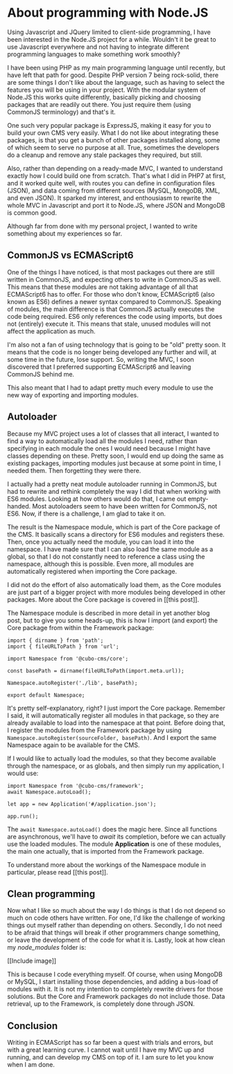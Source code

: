 # About programming with Node.JS
Using Javascript and JQuery limited to client-side programming, I have been interested in the Node.JS project for a while. Wouldn't it be great to use Javascript everywhere and not having to integrate different programming languages to make something work smoothly?

I have been using PHP as my main programming language until recently, but have left that path for good. Despite PHP version 7 being rock-solid, there are some things I don't like about the language, such as having to select the features you will be using in your project. With the modular system of Node.JS this works quite differently, basically picking and choosing packages that are readily out there. You just require them (using CommonJS terminology) and that's it.

One such very popular package is ExpressJS, making it easy for you to build your own CMS very easily. What I do not like about integrating these packages, is that you get a bunch of other packages installed along, some of which seem to serve no purpose at all. True, sometimes the developers do a cleanup and remove any stale packages they required, but still.

Also, rather than depending on a ready-made MVC, I wanted to understand exactly how I could build one from scratch. That's what I did in PHP7 at first, and it worked quite well, with routes you can define in configuration files (JSON), and data coming from different sources (MySQL, MongoDB, XML, and even JSON). It sparked my interest, and enthousiasm to rewrite the whole MVC in Javascript and port it to Node.JS, where JSON and MongoDB is common good.

Although far from done with my personal project, I wanted to write something about my experiences so far.

## CommonJS vs ECMAScript6
One of the things I have noticed, is that most packages out there are still written in CommonJS, and expecting others to write in CommonJS as well. This means that these modules are not taking advantage of all that ECMAScript6 has to offer. For those who don't know, ECMAScript6 (also known as ES6) defines a newer syntax compared to CommonJS. Speaking of modules, the main difference is that CommonJS actually executes the code being required. ES6 only references the code using imports, but does not (entirely) execute it. This means that stale, unused modules will not affect the application as much.

I'm also not a fan of using technology that is going to be "old" pretty soon. It means that the code is no longer being developed any further and will, at some time in the future, lose support. So, writing the MVC, I soon discovered that I preferred supporting ECMAScript6 and leaving CommonJS behind me.

This also meant that I had to adapt pretty much every module to use the new way of exporting and importing modules.

## Autoloader
Because my MVC project uses a lot of classes that all interact, I wanted to find a way to automatically load all the modules I need, rather than specifying in each module the ones I would need because I might have classes depending on these. Pretty soon, I would end up doing the same as existing packages, importing modules just because at some point in time, I needed them. Then forgetting they were there.

I actually had a pretty neat module autoloader running in CommonJS, but had to rewrite and rethink completely the way I did that when working with ES6 modules. Looking at how others would do that, I came out empty-handed. Most autoloaders seem to have been written for CommonJS, not ES6. Now, if there is a challenge, I am glad to take it on.

The result is the Namespace module, which is part of the Core package of the CMS. It basically scans a directory for ES6 modules and registers these. Then, once you actually need the module, you can load it into the namespace. I have made sure that I can also load the same module as a global, so that I do not constantly need to reference a class using the namespace, although this is possible. Even more, all modules are automatically registered when importing the Core package.

I did not do the effort of also automatically load them, as the Core modules are just part of a bigger project with more modules being developed in other packages. More about the Core package is covered in [[this post]].

The Namespace module is described in more detail in yet another blog post, but to give you some heads-up, this is how I import (and export) the Core package from within the Framework package:

```
import { dirname } from 'path';
import { fileURLToPath } from 'url';

import Namespace from '@cubo-cms/core';

const basePath = dirname(fileURLToPath(import.meta.url));

Namespace.autoRegister('./lib', basePath);

export default Namespace;
```

It's pretty self-explanatory, right? I just import the Core package. Remember I said, it will automatically register all modules in that package, so they are already available to load into the namespace at that point. Before doing that, I register the modules from the Framework package by using `Namespace.autoRegister(sourceFolder, basePath)`. And I export the same Namespace again to be available for the CMS.

If I would like to actually load the modules, so that they become available through the namespace, or as globals, and then simply run my application, I would use:

```
import Namespace from '@cubo-cms/framework';
await Namespace.autoLoad();

let app = new Application('#/application.json');

app.run();
```

The `await Namespace.autoLoad()` does the magic here. Since all functions are asynchronous, we'll have to *await* its completion, before we can actually use the loaded modules. The module **Application** is one of these modules, the main one actually, that is imported from the Framework package.

To understand more about the workings of the Namespace module in particular, please read [[this post]].

## Clean programming
Now what I like so much about the way I do things is that I do not depend so much on code others have written. For one, I'd like the challenge of working things out myself rather than depending on others. Secondly, I do not need to be afraid that things will break if other programmers change something, or leave the development of the code for what it is. Lastly, look at how clean my *node_modules* folder is:

[[Include image]]

This is because I code everything myself. Of course, when using MongoDB or MySQL, I start installing those dependencies, and adding a bus-load of modules with it. It is not my intention to completely rewrite drivers for those solutions. But the Core and Framework packages do not include those. Data retrieval, up to the Framework, is completely done through JSON.

## Conclusion
Writing in ECMAScript has so far been a quest with trials and errors, but with a great learning curve. I cannot wait until I have my MVC up and running, and can develop my CMS on top of it. I am sure to let you know when I am done.
